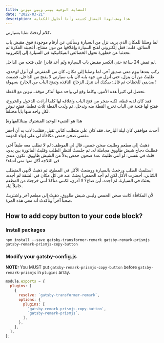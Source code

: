 ```yaml
---
title: التشابه الوحيد بيني وبين نيوتن
date: "2022-03-21"
description: هذا وصف لهذا المقال كتبته وأنا أحاول الكتابة
---
```


كلام
أردفتُ شابا بسيارتي،

 لما وصلنا للمكان الذي يريد، نزل من السيارة وسألني عن أرقام موجودة فوق مقبض باب السائق، قلت: قفل إلكتروني لفتح السيارة وإغلاقها من دون مفتاح، أعجبته الفكرة ثم تحدثنا عن خطورة تحول الخصائص الميكانيكية في السيارة إلى إلكترونية.



لم تمض 24 ساعة حتى انكسر مقبض باب السيارة ولم أعد قادرا على فتحه من الداخل.



ركب بعدها بيوم معي صديق آخر، لما وصلنا إلى مكان، كان من المفترض أن أنزل لوحدي، طلبتُ من أن ينزل، حتى أنزل من جهة بابه لأن باب سيارتي لا يفتح من الداخل، فصمت صديقي للحظات ثم قال: يمكنك أن تنزل الزجاج النافذة وتفتح الباب من الخارج بسهولة!



تحصل لي كثيراً هذه الأمور، وكلما وقع لي واحد منها أتذكر موقف نيوتن مع القطة.

فقد كان لديه قطة، لكنه ضجر من فتح الباب وإغلاقه لها كلما أرادت الدخول والخروج، ففتح لها فتحة في الباب تخرج القطة منه وتدخل، ثم ولدت القطة ثلاث قطط، ففتح نيوتن لكل واحد منها باباً مختلفاً.

هذا هو الشيء الوحيد المشترك بيننا(الفهاوة)

أحدث مواقفي كان ليلة البارحة، فقد كان علي متطلب كتابي ثقيل، فقلت: لاب بد أن أحفز نفسي صحن حمص مكافأة لي علي إنهاء المهمة.

 ذهبتُ إلى مطعم وطلبت صحن حمص، قال لي الموظف: لم لا تطلب معه طبقاً آخر، فطلبتُ دجاج شيش طاووق مجاملة له.
ثم جلستُ انتظر الطلب وقلبتُ الفاتورة بين يدي، قلتُ في نفسي: لو أنني طلبتُ عدة صحون حمص بدلاً من الشيش طاووق، تكون عندي في الثلاجة آكل منها متى أشاء؟



استلمتُ الطلب ورجعتُ بالسيارة ووضعتُ الأكل في المطبخ، ثم ذهبتُ لأنهي المتطلب الكتابي، أحضرت الأكل لكن لم أجد الحمص!
بحثتُ عنه في كل مكان في الشقة لم أجده، بحثتُ في السيارة، لم أجده، أين ضاع؟ لا أدري، لكنني متأكدٌ أنني خرجتُ من المطعم حاملاً إياه.

لأن المكافأة كانت صحن الحمص وليس شيش طاووق، ذهبتُ إلى مطعم آخر واشتريتُ صحناً آخراً وتأكدتُ أنه معي هذه المرة.
## How to add copy button to your code block?

### Install packages

```shell
npm install --save gatsby-transformer-remark gatsby-remark-prismjs gatsby-remark-prismjs-copy-button
```

### Modify your gatsby-config.js

**NOTE:** You MUST put `gatsby-remark-prismjs-copy-button` before `gatsby-remark-prismjs` in `plugins` array.

```javascript
module.exports = {
  plugins: [
    {
      resolve: `gatsby-transformer-remark`,
      options: {
        plugins: [
          `gatsby-remark-prismjs-copy-button`,
          `gatsby-remark-prismjs`,
        ],
      },
    },
  ],
};
```
